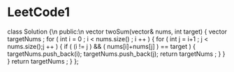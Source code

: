 # LeetCode1

class Solution {\n
public:\n
    vector<int> twoSum(vector<int>& nums, int target) {
        vector<int> targetNums ;
        for ( int i = 0 ; i < nums.size() ; i ++ ) {
            for ( int j = i+1 ; j < nums.size();j ++ ) {
                if ( (i != j ) && ( nums[i]+nums[j] ) == target ) {
                    targetNums.push_back(i);
                    targetNums.push_back(j);
                    return targetNums ;
                }
            }
        }
        return targetNums ;
    }
};
